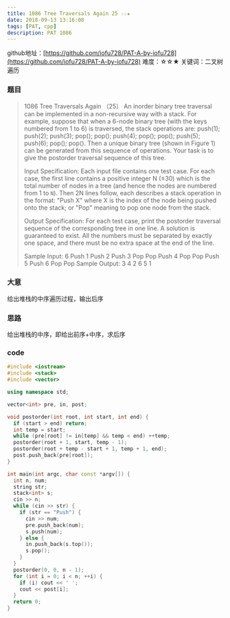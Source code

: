 ```yaml
---
title: 1086 Tree Traversals Again 25 ☆☆★
date: 2018-09-13 13:16:08
tags: [PAT, cpp]
description: PAT 1086
---
```


github地址：[https://github.com/iofu728/PAT-A-by-iofu728](https://github.com/iofu728/PAT-A-by-iofu728)
难度：☆☆★
关键词：二叉树遍历

### 题目

> 1086 Tree Traversals Again （25）
> An inorder binary tree traversal can be implemented in a non-recursive way with a stack. For example, suppose that when a 6-node binary tree (with the keys numbered from 1 to 6) is traversed, the stack operations are: push(1); push(2); push(3); pop(); pop(); push(4); pop(); pop(); push(5); push(6); pop(); pop(). Then a unique binary tree (shown in Figure 1) can be generated from this sequence of operations. Your task is to give the postorder traversal sequence of this tree.
>
> Input Specification:
> Each input file contains one test case. For each case, the first line contains a positive integer N (≤30) which is the total number of nodes in a tree (and hence the nodes are numbered from 1 to `N`). Then 2N lines follow, each describes a stack operation in the format: "Push X" where X is the index of the node being pushed onto the stack; or "Pop" meaning to pop one node from the stack.
>
> Output Specification:
> For each test case, print the postorder traversal sequence of the corresponding tree in one line. A solution is guaranteed to exist. All the numbers must be separated by exactly one space, and there must be no extra space at the end of the line.
>
> Sample Input:
> 6
> Push 1
> Push 2
> Push 3
> Pop
> Pop
> Push 4
> Pop
> Pop
> Push 5
> Push 6
> Pop
> Pop
> Sample Output:
> 3 4 2 6 5 1

### 大意
给出堆栈的中序遍历过程，输出后序
### 思路
给出堆栈的中序，即给出前序+中序，求后序

### code
```cpp
#include <iostream>
#include <stack>
#include <vector>

using namespace std;

vector<int> pre, in, post;

void postorder(int root, int start, int end) {
  if (start > end) return;
  int temp = start;
  while (pre[root] != in[temp] && temp < end) ++temp;
  postorder(root + 1, start, temp - 1);
  postorder(root + temp - start + 1, temp + 1, end);
  post.push_back(pre[root]);
}

int main(int argc, char const *argv[]) {
  int n, num;
  string str;
  stack<int> s;
  cin >> n;
  while (cin >> str) {
    if (str == "Push") {
      cin >> num;
      pre.push_back(num);
      s.push(num);
    } else {
      in.push_back(s.top());
      s.pop();
    }
  }
  postorder(0, 0, n - 1);
  for (int i = 0; i < n; ++i) {
    if (i) cout << ' ';
    cout << post[i];
  }
  return 0;
}
```
